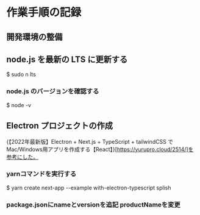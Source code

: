 # 作業手順の記録

## 開発環境の整備

## node.js を最新の LTS に更新する

$ sudo n lts

### node.js のバージョンを確認する

$ node -v

## Electron プロジェクトの作成

{【2022年最新版】Electron + Next.js + TypeScript + tailwindCSS でMac/Windows用アプリを作成する【React】}[https://yurupro.cloud/2514/]を参考にした。

### yarnコマンドを実行する

$ yarn create next-app --example with-electron-typescript splish

### package.jsonにnameとversionを追記 productNameを変更
